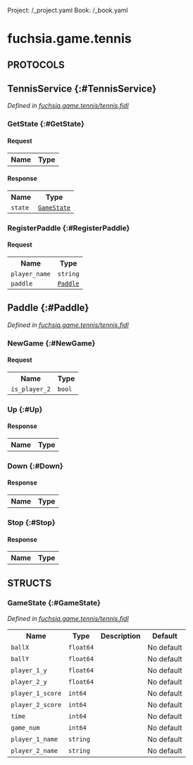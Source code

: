 Project: /_project.yaml
Book: /_book.yaml

# fuchsia.game.tennis


## **PROTOCOLS**

## TennisService {:#TennisService}
*Defined in [fuchsia.game.tennis/tennis.fidl](https://fuchsia.googlesource.com/fuchsia/+/master/sdk/fidl/fuchsia.game.tennis/tennis.fidl#8)*


### GetState {:#GetState}


#### Request
<table>
    <tr><th>Name</th><th>Type</th></tr>
    </table>


#### Response
<table>
    <tr><th>Name</th><th>Type</th></tr>
    <tr>
            <td><code>state</code></td>
            <td>
                <code><a class='link' href='#GameState'>GameState</a></code>
            </td>
        </tr></table>

### RegisterPaddle {:#RegisterPaddle}


#### Request
<table>
    <tr><th>Name</th><th>Type</th></tr>
    <tr>
            <td><code>player_name</code></td>
            <td>
                <code>string</code>
            </td>
        </tr><tr>
            <td><code>paddle</code></td>
            <td>
                <code><a class='link' href='#Paddle'>Paddle</a></code>
            </td>
        </tr></table>



## Paddle {:#Paddle}
*Defined in [fuchsia.game.tennis/tennis.fidl](https://fuchsia.googlesource.com/fuchsia/+/master/sdk/fidl/fuchsia.game.tennis/tennis.fidl#26)*


### NewGame {:#NewGame}


#### Request
<table>
    <tr><th>Name</th><th>Type</th></tr>
    <tr>
            <td><code>is_player_2</code></td>
            <td>
                <code>bool</code>
            </td>
        </tr></table>



### Up {:#Up}




#### Response
<table>
    <tr><th>Name</th><th>Type</th></tr>
    </table>

### Down {:#Down}




#### Response
<table>
    <tr><th>Name</th><th>Type</th></tr>
    </table>

### Stop {:#Stop}




#### Response
<table>
    <tr><th>Name</th><th>Type</th></tr>
    </table>



## **STRUCTS**

### GameState {:#GameState}
*Defined in [fuchsia.game.tennis/tennis.fidl](https://fuchsia.googlesource.com/fuchsia/+/master/sdk/fidl/fuchsia.game.tennis/tennis.fidl#13)*





<table>
    <tr><th>Name</th><th>Type</th><th>Description</th><th>Default</th></tr><tr>
            <td><code>ballX</code></td>
            <td>
                <code>float64</code>
            </td>
            <td></td>
            <td>No default</td>
        </tr><tr>
            <td><code>ballY</code></td>
            <td>
                <code>float64</code>
            </td>
            <td></td>
            <td>No default</td>
        </tr><tr>
            <td><code>player_1_y</code></td>
            <td>
                <code>float64</code>
            </td>
            <td></td>
            <td>No default</td>
        </tr><tr>
            <td><code>player_2_y</code></td>
            <td>
                <code>float64</code>
            </td>
            <td></td>
            <td>No default</td>
        </tr><tr>
            <td><code>player_1_score</code></td>
            <td>
                <code>int64</code>
            </td>
            <td></td>
            <td>No default</td>
        </tr><tr>
            <td><code>player_2_score</code></td>
            <td>
                <code>int64</code>
            </td>
            <td></td>
            <td>No default</td>
        </tr><tr>
            <td><code>time</code></td>
            <td>
                <code>int64</code>
            </td>
            <td></td>
            <td>No default</td>
        </tr><tr>
            <td><code>game_num</code></td>
            <td>
                <code>int64</code>
            </td>
            <td></td>
            <td>No default</td>
        </tr><tr>
            <td><code>player_1_name</code></td>
            <td>
                <code>string</code>
            </td>
            <td></td>
            <td>No default</td>
        </tr><tr>
            <td><code>player_2_name</code></td>
            <td>
                <code>string</code>
            </td>
            <td></td>
            <td>No default</td>
        </tr>
</table>













